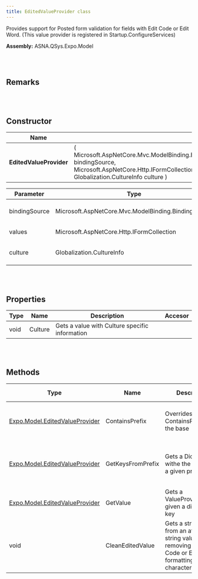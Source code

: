 ```yaml
---
title: EditedValueProvider class
---
```


Provides support for Posted form validation for fields with Edit Code or Edit Word. (This value provider is registered in Startup.ConfigureServices)

**Assembly:** ASNA.QSys.Expo.Model

<br>
<br>

## Remarks

<br>
<br>

## Constructor

| Name |  | Description |
| --- | --- | --- |
**EditedValueProvider** | ( Microsoft.AspNetCore.Mvc.ModelBinding.BindingSource bindingSource, Microsoft.AspNetCore.Http.IFormCollection values, Globalization.CultureInfo culture ) | Initializes a new instance of EditedValueProvider


| Parameter | Type | Description
| --- | --- | ---
| bindingSource | Microsoft.AspNetCore.Mvc.ModelBinding.BindingSource | BindingSource for model binding 
| values | Microsoft.AspNetCore.Http.IFormCollection | Parsed form request 
| culture | Globalization.CultureInfo | Information about specific Culture 


<br>
<br>

## Properties

| Type | Name | Description | Accesor
| --- | --- | --- | --- 
| void | Culture | Gets a value with Culture specific information | 

<br>
<br>

## Methods

| Type | Name | Description | Return Description 
| --- | --- | --- | --- 
| [Expo.Model.EditedValueProvider](/reference/asna-qsys-expo/expo-model/edited-value-provider.html) | ContainsPrefix | Overrides ContainsPrefix from the base | true if string contains the given prefix
| [Expo.Model.EditedValueProvider](/reference/asna-qsys-expo/expo-model/edited-value-provider.html) | GetKeysFromPrefix | Gets a Dictionay withe the keys from a given prefix | A Dictionary with a string key with string elements
| [Expo.Model.EditedValueProvider](/reference/asna-qsys-expo/expo-model/edited-value-provider.html) | GetValue | Gets a ValueProviderResult given a dictionary key | the value provider result
| void | CleanEditedValue | Gets a string value from an attempted string value after removing the Edit Code or Edit Word formatting characters | the value without formatting symbols

<br>
<br>

